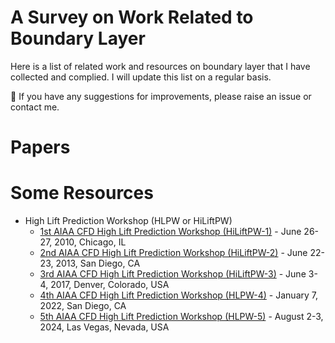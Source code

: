 # A Survey on Work Related to Boundary Layer

Here is a list of related work and resources on boundary layer that I have collected and complied. I will update this list on a regular basis.

:clap: If you have any suggestions for improvements, please raise an issue or contact me.

# Papers

# Some Resources

- High Lift Prediction Workshop (HLPW or HiLiftPW)
  - [1st AIAA CFD High Lift Prediction Workshop (HiLiftPW-1)](https://hiliftpw.larc.nasa.gov/index-workshop1.html) - June 26-27, 2010, Chicago, IL
  - [2nd AIAA CFD High Lift Prediction Workshop (HiLiftPW-2)](https://hiliftpw.larc.nasa.gov/index-workshop2.html) - June 22-23, 2013, San Diego, CA
  - [3rd AIAA CFD High Lift Prediction Workshop (HiLiftPW-3)](https://hiliftpw.larc.nasa.gov/index-workshop3.html) - June 3-4, 2017, Denver, Colorado, USA
  - [4th AIAA CFD High Lift Prediction Workshop (HLPW-4)](https://hiliftpw.larc.nasa.gov/index-workshop4.html) - January 7, 2022, San Diego, CA
  - [5th AIAA CFD High Lift Prediction Workshop (HLPW-5)](https://hiliftpw.larc.nasa.gov/index.html) - August 2-3, 2024, Las Vegas, Nevada, USA